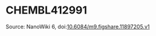 <a name="material" />

# CHEMBL412991
<script type="application/ld+json">
  {
    "@context": "https://schema.org/",
    "@type": "ChemicalSubstance",
    "@id": "https://egonw.github.io/nanowiki/nanowiki443.html#material",
    "http://purl.org/dc/terms/conformsTo":
      {
        "@type": "CreativeWork",
        "@id": "https://bioschemas.org/profiles/ChemicalSubstance/0.4-RELEASE/"
      },
    "identfier": "443",
    "name": "CHEMBL412991",
    "url": "https://egonw.github.io/nanowiki/nanowiki443.html#material",
    "sameAs": "http://127.0.0.1/mediawiki/index.php/Special:URIResolver/CHEMBL412991"
  }
</script>




Source: NanoWiki 6, doi:[10.6084/m9.figshare.11897205.v1](https://doi.org/10.6084/m9.figshare.11897205.v1)
